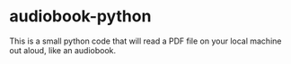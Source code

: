 # audiobook-python
This is a small python code that will read a PDF file on your local machine out aloud, like an audiobook.
